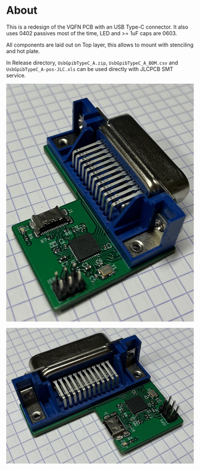 # About

This is a redesign of the VQFN PCB with an USB Type-C connector.  It
also uses 0402 passives most of the time, LED and >= 1uF caps are 0603.

All components are laid out on Top layer, this allows to mount with
stenciling and hot plate.

In Release directory, `UsbGpibTypeC_A.zip`, `UsbGpibTypeC_A_BOM.csv`
and `UsbGpibTypeC_A-pos-JLC.xls` can be used directly with JLCPCB SMT
service.

![Mounted board 1](Images/board_1.jpg)

![Mounted board 2](Images/board_2.jpg)
